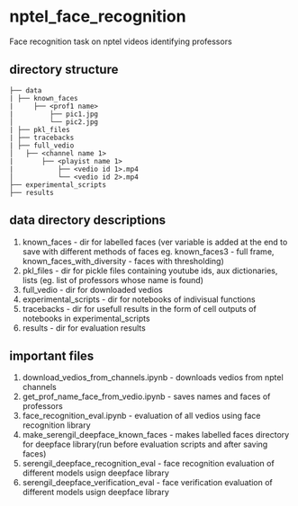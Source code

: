 # nptel_face_recognition
Face recognition task on nptel videos identifying professors 

## directory structure
```
├── data
| ├── known_faces
|     ├── <prof1 name>
|         ├── pic1.jpg
│         └── pic2.jpg
| ├── pkl_files
| ├── tracebacks
| ├── full_vedio
│   ├── <channel name 1>
|       ├── <playist name 1>
|           ├── <vedio id 1>.mp4
│           └── <vedio id 2>.mp4
├── experimental_scripts
├── results

```

## data directory descriptions

1. known_faces - dir for labelled faces 
(ver variable is added at the end to save with different methods of faces eg. known_faces3 - full frame, known_faces_with_diversity - faces with thresholding)
2. pkl_files - dir for pickle files containing youtube ids, aux dictionaries, lists (eg. list of professors whose name is found)
3. full_vedio - dir for downloaded vedios
4. experimental_scripts - dir for notebooks of indivisual functions
5. tracebacks - dir for usefull results in the form of cell outputs of notebooks in experimental_scripts
6. results - dir for evaluation results


## important files

1. download_vedios_from_channels.ipynb - downloads vedios from nptel channels
2. get_prof_name_face_from_vedio.ipynb - saves names and faces of professors
3. face_recognition_eval.ipynb - evaluation of all vedios using face recognition library
4. make_serengil_deepface_known_faces - makes labelled faces directory for deepface library(run before evaluation scripts and after saving faces) 
5. serengil_deepface_recognition_eval - face recognition evaluation of different models usign deepface library
6. serengil_deepface_verification_eval - face verification evaluation of different models usign deepface library





